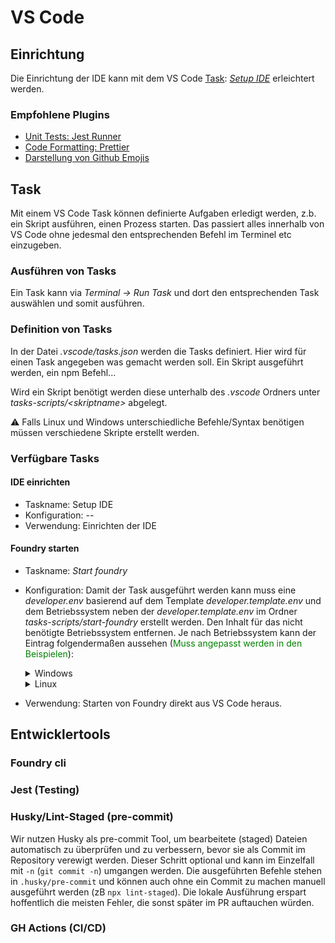 # VS Code
## Einrichtung
Die Einrichtung der IDE kann mit dem VS Code [Task](#task): [_Setup IDE_](#vs-code-task-setup-ide) erleichtert werden.


### Empfohlene Plugins

-   [Unit Tests: Jest Runner](https://marketplace.visualstudio.com/items?itemName=Orta.vscode-jest)
-   [Code Formatting: Prettier](https://marketplace.visualstudio.com/items/?itemName=esbenp.prettier-vscode)
- [Darstellung von Github Emojis](https://marketplace.visualstudio.com/items?itemName=bierner.markdown-emoji)

## Task
Mit einem VS Code Task können definierte Aufgaben erledigt werden, z.b. ein Skript ausführen, einen Prozess starten. Das passiert alles innerhalb von VS Code ohne jedesmal den entsprechenden Befehl im Terminel etc einzugeben.

### Ausführen von Tasks
Ein Task kann via _Terminal -> Run Task_ und dort den entsprechenden Task auswählen und somit ausführen.

### Definition von Tasks
In der Datei _.vscode/tasks.json_ werden die Tasks definiert. Hier wird für einen Task angegeben was gemacht werden soll. Ein Skript ausgeführt werden, ein npm Befehl... 

Wird ein Skript benötigt werden diese unterhalb des _.vscode_ Ordners unter _tasks-scripts/\<skriptname>_ abgelegt.

:warning: Falls Linux und Windows unterschiedliche Befehle/Syntax benötigen müssen verschiedene Skripte erstellt werden.
### Verfügbare Tasks
#### IDE einrichten<a id="vs-code-task-setup-ide"></a> 
- Taskname: Setup IDE
- Konfiguration: --
- Verwendung: Einrichten der IDE

#### Foundry starten
- Taskname: _Start foundry_
- Konfiguration: Damit der Task ausgeführt werden kann muss eine _developer.env_ basierend auf dem Template _developer.template.env_ und dem Betriebssystem neben der _developer.template.env_  im Ordner _tasks-scripts/start-foundry_ erstellt werden. Den Inhalt für das nicht benötigte Betriebssystem entfernen. Je nach Betriebssystem kann der Eintrag folgendermaßen aussehen (<span style="color:green">Muss angepasst werden in den Beispielen</span>):
    <details>
    <summary>Windows</summary>

    REM FoundryVTT Configuration  
    set PATH_TO_FOUNDRY=<span style="color:green">C:\Program Files\Foundry Virtual Tabletop\\</span>      
    set FILE_TO_START_FOUNDRY=<span style="color:green">Foundry Virtual Tabletop.exe</span>
    </details>

    <details>
    <summary>Linux</summary>
    PATH_TO_FOUNDRY="<span style="color:green">Downloads/FoundryVTT-12.331/</span>"
    FILE_TO_START_FOUNDRY="<span style="color:green">./foundryvtt</span>"
    </details>      
- Verwendung: Starten von Foundry direkt aus VS Code heraus. 

## Entwicklertools

### Foundry cli

### Jest (Testing)

### Husky/Lint-Staged (pre-commit)

Wir nutzen Husky als pre-commit Tool, um bearbeitete (staged) Dateien automatisch zu überprüfen
und zu verbessern, bevor sie als Commit im Repository verewigt werden. Dieser Schritt
optional und kann im Einzelfall mit `-n` (`git commit -n`) umgangen werden.
Die ausgeführten Befehle stehen in `.husky/pre-commit` und können auch ohne ein Commit zu machen
manuell ausgeführt werden (zB `npx lint-staged`). Die lokale Ausführung erspart hoffentlich
die meisten Fehler, die sonst später im PR auftauchen würden.

### GH Actions (CI/CD)
